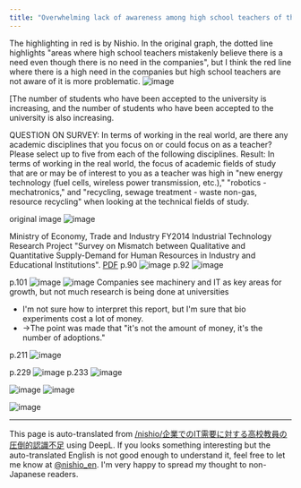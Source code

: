```yaml
---
title: "Overwhelming lack of awareness among high school teachers of the demand for IT in the corporate world"
---
```


The highlighting in red is by Nishio. In the original graph, the dotted line highlights "areas where high school teachers mistakenly believe there is a need even though there is no need in the companies", but I think the red line where there is a high need in the companies but high school teachers are not aware of it is more problematic.
![image](https://gyazo.com/2b7d59bf5a2dbab24e567775add6e7b1/thumb/1000)

[The number of students who have been accepted to the university is increasing, and the number of students who have been accepted to the university is also increasing.

QUESTION ON SURVEY: In terms of working in the real world, are there any academic disciplines that you focus on or could focus on as a teacher? Please select up to five from each of the following disciplines.
Result: In terms of working in the real world, the focus of academic fields of study that are or may be of interest to you as a teacher was high in "new energy technology (fuel cells, wireless power transmission, etc.)," "robotics - mechatronics," and "recycling, sewage treatment - waste non-gas, resource recycling" when looking at the technical fields of study.


original image
![image](https://gyazo.com/155fc70822d4b1e1e91322a09da6323f/thumb/1000)






Ministry of Economy, Trade and Industry FY2014 Industrial Technology Research Project "Survey on Mismatch between Qualitative and Quantitative Supply-Demand for Human Resources in Industry and Educational Institutions".
[PDF](https://warp.da.ndl.go.jp/info:ndljp/pid/11473025/www.meti.go.jp/meti_lib/report/2015fy/000558.pdf)
p.90
![image](https://gyazo.com/1232d4e2cfd554f8213491aef318decf/thumb/1000)
p.92
![image](https://gyazo.com/07ae58bf83d741e049f0ae6d55ea4f29/thumb/1000)

p.101
![image](https://gyazo.com/8ca1e60f652f8421740c2f909108dbd0/thumb/1000)
![image](https://gyazo.com/93bc5c2f2513cde17b52ec8820708fa5/thumb/1000)
Companies see machinery and IT as key areas for growth, but not much research is being done at universities
- I'm not sure how to interpret this report, but I'm sure that bio experiments cost a lot of money.
- →The point was made that "it's not the amount of money, it's the number of adoptions."

p.211
![image](https://gyazo.com/72e97b1231e31fcd64500797446fbc5a/thumb/1000)

p.229
![image](https://gyazo.com/a557bc9270a2907f0e89c07403af7b4a/thumb/1000)
p.233
![image](https://gyazo.com/3fd0f2aeab699f7c9540605a9dbbcc11/thumb/1000)

![image](https://gyazo.com/fb0442c4df60a6232cb04d5c32688c89/thumb/1000)
![image](https://gyazo.com/0ab9a3b6727f0d43236ba0f2ccb2adbd/thumb/1000)

![image](https://gyazo.com/d04875766f6ca19b04ded1f503fadf33/thumb/1000)



---
This page is auto-translated from [/nishio/企業でのIT需要に対する高校教員の圧倒的認識不足](https://scrapbox.io/nishio/企業でのIT需要に対する高校教員の圧倒的認識不足) using DeepL. If you looks something interesting but the auto-translated English is not good enough to understand it, feel free to let me know at [@nishio_en](https://twitter.com/nishio_en). I'm very happy to spread my thought to non-Japanese readers.